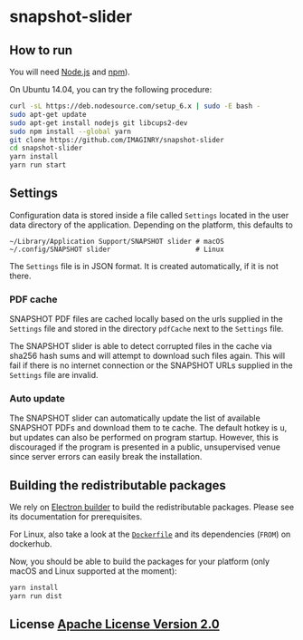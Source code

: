 # snapshot-slider

## How to run

You will need [Node.js](https://nodejs.org/en/download/) and [npm](http://npmjs.com)).

On Ubuntu 14.04, you can try the following procedure:
```bash
curl -sL https://deb.nodesource.com/setup_6.x | sudo -E bash -
sudo apt-get update
sudo apt-get install nodejs git libcups2-dev
sudo npm install --global yarn
git clone https://github.com/IMAGINRY/snapshot-slider
cd snapshot-slider
yarn install
yarn run start
```

## Settings

Configuration data is stored inside a file called `Settings` located in the user
data directory of the application. Depending on the platform, this defaults to
```
~/Library/Application Support/SNAPSHOT slider # macOS
~/.config/SNAPSHOT slider                     # Linux
```

The `Settings` file is in JSON format. It is created automatically, if it is not
there.

### PDF cache

SNAPSHOT PDF files are cached locally based on the urls supplied in the `Settings`
file and stored in the directory `pdfCache` next to the `Settings` file.

The SNAPSHOT slider is able to detect corrupted files in the cache via sha256 hash
sums and will attempt to download such files again. This will fail if there is
no internet connection or the SNAPSHOT URLs supplied in the `Settings` file are
invalid.

### Auto update

The SNAPSHOT slider can automatically update the list of available SNAPSHOT PDFs
and download them to te cache. The default hotkey is <kbd>u</kbd>, but updates can
also be performed on program startup. However, this is discouraged if the program is
presented in a public, unsupervised venue since server errors can easily break the
installation.

## Building the redistributable packages

We rely on [Electron builder](https://github.com/electron-userland/electron-builder)
to build the redistributable packages. Please see its documentation for prerequisites.

For Linux, also take a look at the [`Dockerfile`](Dockerfile) and its dependencies
(`FROM`) on dockerhub.

Now, you should be able to build the packages for your platform
(only macOS and Linux supported at the moment):
```bash
yarn install
yarn run dist
```

## License [Apache License Version 2.0](LICENSE)
